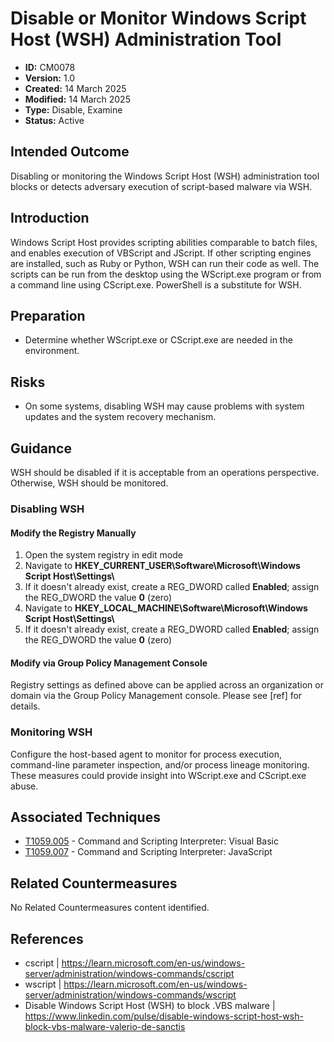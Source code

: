 # Disable or Monitor Windows Script Host (WSH) Administration Tool

* **ID:** CM0078
* **Version:** 1.0
* **Created:** 14 March 2025
* **Modified:** 14 March 2025
* **Type:** Disable, Examine
* **Status:** Active

## Intended Outcome

Disabling or monitoring the Windows Script Host (WSH) administration tool blocks or detects adversary execution of script-based malware via WSH.

## Introduction

Windows Script Host provides scripting abilities comparable to batch files, and enables execution of VBScript and JScript. If other scripting engines are installed, such as Ruby or Python, WSH can run their code as well. The scripts can be run from the desktop using the WScript.exe program or from a command line using CScript.exe. PowerShell is a substitute for WSH.

## Preparation

* Determine whether WScript.exe or CScript.exe are needed in the environment.

## Risks

* On some systems, disabling WSH may cause problems with system updates and the system recovery mechanism.

## Guidance

WSH should be disabled if it is acceptable from an operations perspective. Otherwise, WSH should be monitored. 

### Disabling WSH

#### Modify the Registry Manually

1. Open the system registry in edit mode
2. Navigate to **HKEY_CURRENT_USER\\Software\\Microsoft\\Windows Script Host\\Settings\\**
3. If it doesn't already exist, create a REG_DWORD called **Enabled**; assign the REG_DWORD the value **0** (zero)
4. Navigate to **HKEY_LOCAL_MACHINE\\Software\\Microsoft\\Windows Script Host\\Settings\\**
5. If it doesn't already exist, create a REG_DWORD called **Enabled**; assign the REG_DWORD the value **0** (zero)

#### Modify via Group Policy Management Console

Registry settings as defined above can be applied across an organization or domain via the Group Policy Management console. Please see [ref] for details.

### Monitoring WSH

Configure the host-based agent to monitor for process execution, command-line parameter inspection, and/or process lineage monitoring. These measures could provide insight into WScript.exe and CScript.exe abuse.

## Associated Techniques

* [T1059.005](https://attack.mitre.org/techniques/T1059/005/) - Command and Scripting Interpreter: Visual Basic
* [T1059.007](https://attack.mitre.org/techniques/T1059/007/) - Command and Scripting Interpreter: JavaScript

## Related Countermeasures

No Related Countermeasures content identified.

## References

- cscript | <https://learn.microsoft.com/en-us/windows-server/administration/windows-commands/cscript>
- wscript | <https://learn.microsoft.com/en-us/windows-server/administration/windows-commands/wscript>
- Disable Windows Script Host (WSH) to block .VBS malware | <https://www.linkedin.com/pulse/disable-windows-script-host-wsh-block-vbs-malware-valerio-de-sanctis>
